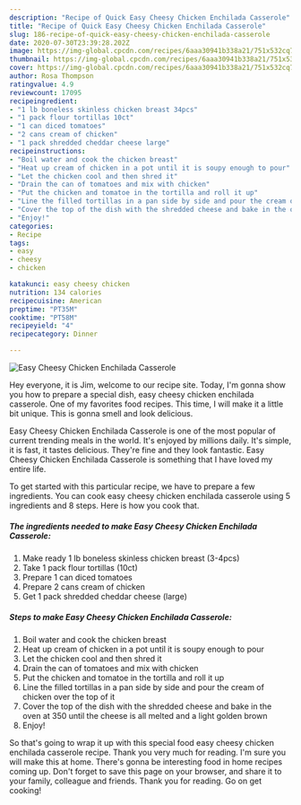 ```yaml
---
description: "Recipe of Quick Easy Cheesy Chicken Enchilada Casserole"
title: "Recipe of Quick Easy Cheesy Chicken Enchilada Casserole"
slug: 186-recipe-of-quick-easy-cheesy-chicken-enchilada-casserole
date: 2020-07-30T23:39:28.202Z
image: https://img-global.cpcdn.com/recipes/6aaa30941b338a21/751x532cq70/easy-cheesy-chicken-enchilada-casserole-recipe-main-photo.jpg
thumbnail: https://img-global.cpcdn.com/recipes/6aaa30941b338a21/751x532cq70/easy-cheesy-chicken-enchilada-casserole-recipe-main-photo.jpg
cover: https://img-global.cpcdn.com/recipes/6aaa30941b338a21/751x532cq70/easy-cheesy-chicken-enchilada-casserole-recipe-main-photo.jpg
author: Rosa Thompson
ratingvalue: 4.9
reviewcount: 17095
recipeingredient:
- "1 lb boneless skinless chicken breast 34pcs"
- "1 pack flour tortillas 10ct"
- "1 can diced tomatoes"
- "2 cans cream of chicken"
- "1 pack shredded cheddar cheese large"
recipeinstructions:
- "Boil water and cook the chicken breast"
- "Heat up cream of chicken in a pot until it is soupy enough to pour"
- "Let the chicken cool and then shred it"
- "Drain the can of tomatoes and mix with chicken"
- "Put the chicken and tomatoe in the tortilla and roll it up"
- "Line the filled tortillas in a pan side by side and pour the cream of chicken over the top of it"
- "Cover the top of the dish with the shredded cheese and bake in the oven at 350 until the cheese is all melted and a light golden brown"
- "Enjoy!"
categories:
- Recipe
tags:
- easy
- cheesy
- chicken

katakunci: easy cheesy chicken 
nutrition: 134 calories
recipecuisine: American
preptime: "PT35M"
cooktime: "PT58M"
recipeyield: "4"
recipecategory: Dinner

---
```



![Easy Cheesy Chicken Enchilada Casserole](https://img-global.cpcdn.com/recipes/6aaa30941b338a21/751x532cq70/easy-cheesy-chicken-enchilada-casserole-recipe-main-photo.jpg)

Hey everyone, it is Jim, welcome to our recipe site. Today, I'm gonna show you how to prepare a special dish, easy cheesy chicken enchilada casserole. One of my favorites food recipes. This time, I will make it a little bit unique. This is gonna smell and look delicious.

Easy Cheesy Chicken Enchilada Casserole is one of the most popular of current trending meals in the world. It's enjoyed by millions daily. It's simple, it is fast, it tastes delicious. They're fine and they look fantastic. Easy Cheesy Chicken Enchilada Casserole is something that I have loved my entire life.




To get started with this particular recipe, we have to prepare a few ingredients. You can cook easy cheesy chicken enchilada casserole using 5 ingredients and 8 steps. Here is how you cook that.

<!--inarticleads1-->

##### The ingredients needed to make Easy Cheesy Chicken Enchilada Casserole:

1. Make ready 1 lb boneless skinless chicken breast (3-4pcs)
1. Take 1 pack flour tortillas (10ct)
1. Prepare 1 can diced tomatoes
1. Prepare 2 cans cream of chicken
1. Get 1 pack shredded cheddar cheese (large)




<!--inarticleads2-->

##### Steps to make Easy Cheesy Chicken Enchilada Casserole:

1. Boil water and cook the chicken breast
1. Heat up cream of chicken in a pot until it is soupy enough to pour
1. Let the chicken cool and then shred it
1. Drain the can of tomatoes and mix with chicken
1. Put the chicken and tomatoe in the tortilla and roll it up
1. Line the filled tortillas in a pan side by side and pour the cream of chicken over the top of it
1. Cover the top of the dish with the shredded cheese and bake in the oven at 350 until the cheese is all melted and a light golden brown
1. Enjoy!




So that's going to wrap it up with this special food easy cheesy chicken enchilada casserole recipe. Thank you very much for reading. I'm sure you will make this at home. There's gonna be interesting food in home recipes coming up. Don't forget to save this page on your browser, and share it to your family, colleague and friends. Thank you for reading. Go on get cooking!

